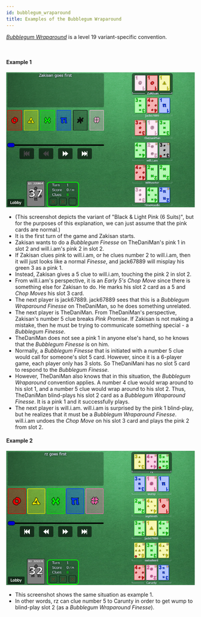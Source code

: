 ```yaml
---
id: bubblegum_wraparound
title: Examples of the Bubblegum Wraparound
---
```


*[Bubblegum Wraparound](/variant_specific/pink.md#the-bubblegum-wraparound)* is a level 19 variant-specific convention.

<br />

#### Example 1

![bubblegum_wraparound](https://raw.githubusercontent.com/Zamiell/hanabi-conventions/master/img/examples/bubblegum_wraparound.png)

- (This screenshot depicts the variant of "Black & Light Pink (6 Suits)", but for the purposes of this explanation, we can just assume that the pink cards are normal.)
- It is the first turn of the game and Zakisan starts.
- Zakisan wants to do a *Bubblegum Finesse* on TheDaniMan's pink 1 in slot 2 and will.i.am's pink 2 in slot 2.
- If Zakisan clues pink to will.i.am, or he clues number 2 to will.i.am, then it will just looks like a normal *Finesse*, and jack67889 will misplay his green 3 as a pink 1.
- Instead, Zakisan gives a 5 clue to will.i.am, touching the pink 2 in slot 2.
- From will.i.am's perspective, it is an *Early 5's Chop Move* since there is something else for Zakisan to do. He marks his slot 2 card as a 5 and *Chop Moves* his slot 3 card.
- The next player is jack67889. jack67889 sees that this is a *Bubblegum Wraparound Finesse* on TheDaniMan, so he does something unrelated.
- The next player is TheDaniMan. From TheDaniMan's perspective, Zakisan's number 5 clue breaks *Pink Promise*. If Zakisan is not making a mistake, then he must be trying to communicate something special - a *Bubblegum Finesse*.
- TheDaniMan does not see a pink 1 in anyone else's hand, so he knows that the *Bubblegum Finesse* is on him.
- Normally, a *Bubblegum Finesse* that is initiated with a number 5 clue would call for someone's slot 5 card. However, since it is a 6-player game, each player only has 3 slots. So TheDaniMani has no slot 5 card to respond to the *Bubblegum Finesse*.
- However, TheDaniMan also knows that in this situation, the *Bubblegum Wraparound* convention applies. A number 4 clue would wrap around to his slot 1, and a number 5 clue would wrap around to his slot 2. Thus, TheDaniMan blind-plays his slot 2 card as a *Bubblegum Wraparound Finesse*. It is a pink 1 and it successfully plays.
- The next player is will.i.am. will.i.am is surprised by the pink 1 blind-play, but he realizes that it must be a *Bubblegum Wraparound Finesse*. will.i.am undoes the *Chop Move* on his slot 3 card and plays the pink 2 from slot 2.

#### Example 2

![bubblegum_wraparound2](https://raw.githubusercontent.com/Zamiell/hanabi-conventions/master/img/examples/bubblegum_wraparound2.png)

- This screenshot shows the same situation as example 1.
- In other words, rz can clue number 5 to Carunty in order to get wump to blind-play slot 2 (as a *Bubblegum Wraparound Finesse*).
